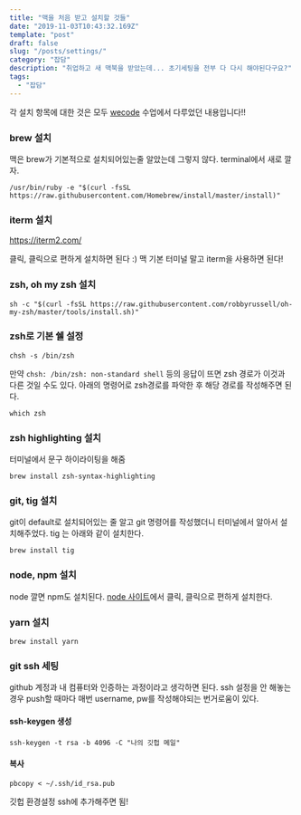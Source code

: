 ```yaml
---
title: "맥을 처음 받고 설치할 것들"
date: "2019-11-03T10:43:32.169Z"
template: "post"
draft: false
slug: "/posts/settings/"
category: "잡담"
description: "취업하고 새 맥북을 받았는데... 초기세팅을 전부 다 다시 해야된다구요?"
tags:
  - "잡담"
---
```


각 설치 항목에 대한 것은 모두 [wecode](https://wecode.co.kr) 수업에서 다루었던 내용입니다!!

### brew 설치
맥은 brew가 기본적으로 설치되어있는줄 알았는데 그렇지 않다. terminal에서 새로 깔자.
```
/usr/bin/ruby -e "$(curl -fsSL https://raw.githubusercontent.com/Homebrew/install/master/install)"
```

### iterm 설치
https://iterm2.com/

클릭, 클릭으로 편하게 설치하면 된다 :) 맥 기본 터미널 말고 iterm을 사용하면 된다!

### zsh, oh my zsh 설치
```
sh -c "$(curl -fsSL https://raw.githubusercontent.com/robbyrussell/oh-my-zsh/master/tools/install.sh)"
```

### zsh로 기본 쉘 설정
```
chsh -s /bin/zsh
```
만약 `chsh: /bin/zsh: non-standard shell` 등의 응답이 뜨면 zsh 경로가 이것과 다른 것일 수도 있다.
아래의 명령어로 zsh경로를 파악한 후 해당 경로를 작성해주면 된다.
```
which zsh
```

### zsh highlighting 설치
터미널에서 문구 하이라이팅을 해줌
```
brew install zsh-syntax-highlighting
```

### git, tig 설치
git이 default로 설치되어있는 줄 알고 git 명령어를 작성했더니 터미널에서 알아서 설치해주었다.
tig 는 아래와 같이 설치한다.
```
brew install tig
```

### node, npm 설치
node 깔면 npm도 설치된다. [node 사이트](https://nodejs.org/ko/)에서 클릭, 클릭으로 편하게 설치한다.

### yarn 설치
```
brew install yarn
```


### git ssh 세팅
github 계정과 내 컴퓨터와 인증하는 과정이라고 생각하면 된다. ssh 설정을 안 해놓는 경우 push할 때마다 매번 username, pw를 작성해야되는 번거로움이 있다.

#### ssh-keygen 생성
```
ssh-keygen -t rsa -b 4096 -C "나의 깃헙 메일"
```

#### 복사
```
pbcopy < ~/.ssh/id_rsa.pub
```
깃헙 환경설정 ssh에 추가해주면 됨!